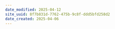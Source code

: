 ```yaml
---
date_modified: 2025-04-12
site_uuid: 8f7b831d-7762-475b-9c8f-ddd5bfd258d2
date_created: 2025-04-06
---
```


